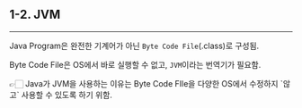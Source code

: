## 1-2. JVM

---

Java Program은 완전한 기계어가 아닌 `Byte Code File`(.class)로 구성됨.

Byte Code File은 OS에서 바로 실행할 수 없고, `JVM`이라는 번역기가 필요함.

<aside>
👉🏻 Java가 JVM을 사용하는 이유는 Byte Code FIle을 다양한 OS에서 수정하지 `않고` 사용할 수 있도록 하기 위함.

</aside>